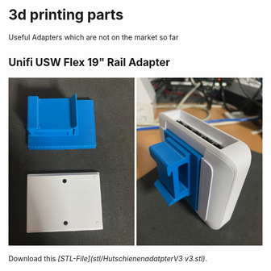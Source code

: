 # 3d printing parts
 Useful Adapters which are not on the market so far
 
 ## Unifi USW Flex 19" Rail Adapter
 
 [<img src="images/IMG_7560.jpeg" width="250"/>](image.png)
 [<img src="images/IMG_7561.jpeg" width="250"/>](image.png)
 
 Download this *[STL-File](stl/HutschienenadatpterV3 v3.stl)*.


